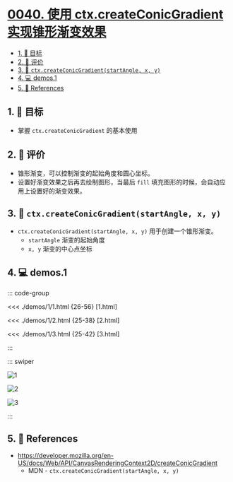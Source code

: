 # [0040. 使用 ctx.createConicGradient 实现锥形渐变效果](https://github.com/Tdahuyou/TNotes.canvas/tree/main/notes/0040.%20%E4%BD%BF%E7%94%A8%20ctx.createConicGradient%20%E5%AE%9E%E7%8E%B0%E9%94%A5%E5%BD%A2%E6%B8%90%E5%8F%98%E6%95%88%E6%9E%9C)

<!-- region:toc -->

- [1. 🎯 目标](#1--目标)
- [2. 🫧 评价](#2--评价)
- [3. 📒 `ctx.createConicGradient(startAngle, x, y)`](#3--ctxcreateconicgradientstartangle-x-y)
- [4. 💻 demos.1](#4--demos1)
- [5. 🔗 References](#5--references)

<!-- endregion:toc -->

## 1. 🎯 目标

- 掌握 `ctx.createConicGradient` 的基本使用

## 2. 🫧 评价

- 锥形渐变，可以控制渐变的起始角度和圆心坐标。
- 设置好渐变效果之后再去绘制图形，当最后 `fill` 填充图形的时候，会自动应用上设置好的渐变效果。

## 3. 📒 `ctx.createConicGradient(startAngle, x, y)`

- `ctx.createConicGradient(startAngle, x, y)` 用于创建一个锥形渐变。
  - `startAngle` 渐变的起始角度
  - `x, y` 渐变的中心点坐标

## 4. 💻 demos.1

::: code-group

<<< ./demos/1/1.html {26-56} [1.html]

<<< ./demos/1/2.html {25-38} [2.html]

<<< ./demos/1/3.html {25-42} [3.html]

:::

::: swiper

![1](https://cdn.jsdelivr.net/gh/Tdahuyou/imgs@main/2024-10-04-11-58-04.png)

![2](https://cdn.jsdelivr.net/gh/Tdahuyou/imgs@main/2024-10-04-11-58-14.png)

![3](https://cdn.jsdelivr.net/gh/Tdahuyou/imgs@main/2024-10-04-11-58-27.png)

:::

## 5. 🔗 References

- https://developer.mozilla.org/en-US/docs/Web/API/CanvasRenderingContext2D/createConicGradient
  - MDN - `ctx.createConicGradient(startAngle, x, y)`
